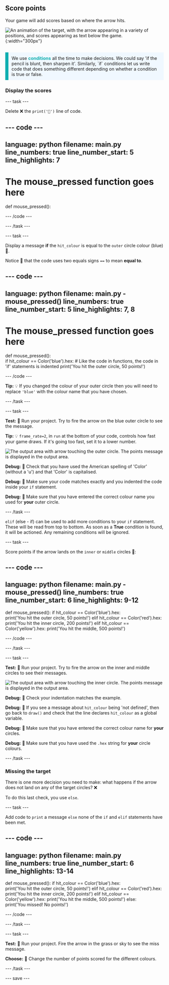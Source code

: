 ## Score points

<div style="display: flex; flex-wrap: wrap">
<div style="flex-basis: 200px; flex-grow: 1; margin-right: 15px;">
Your game will add scores based on where the arrow hits.
</div>
<div>

![An animation of the target, with the arrow appearing in a variety of positions, and scores appearing as text below the game.](images/points-scored.gif){:width="300px"}

</div>
</div>

<p style="border-left: solid; border-width:10px; border-color: #0faeb0; background-color: aliceblue; padding: 10px;">
We use <span style="color: #0faeb0; font-weight: bold;"> conditions</span> all the time to make decisions. We could say 'if the pencil is blunt, then sharpen it'. Similarly, `if` conditions let us write code that does something different depending on whether a condition is true or false.
</p>

### Display the scores

--- task ---

Delete ❌ the `print('🎯')` line of code.

--- code ---
---
language: python
filename: main.py
line_numbers: true
line_number_start: 5
line_highlights: 7
---
# The mouse_pressed function goes here    
def mouse_pressed():
    

--- /code ---

--- /task ---

--- task ---

Display a message **if** the `hit_colour` is equal to the `outer` circle colour (blue) 🎯. 

Notice 👀 that the code uses two equals signs `==` to mean **equal to**.

--- code ---
---
language: python
filename: main.py - mouse_pressed()
line_numbers: true
line_number_start: 5
line_highlights: 7, 8
---

# The mouse_pressed function goes here     
def mouse_pressed():     
    if hit_colour == Color('blue').hex:  # Like the code in functions, the code in 'if' statements is indented
        print('You hit the outer circle, 50 points!')

--- /code ---

**Tip:** 💡 If you changed the colour of your outer circle then you will need to replace `'blue'` with the colour name that you have chosen.

--- /task ---

--- task ---

**Test:** 🔄 Run your project. Try to fire the arrow on the blue outer circle to see the message. 

**Tip:** 💡 `frame_rate=2`, in `run` at the bottom of your code, controls how fast your game draws. If it's going too fast, set it to a lower number. 

![The output area with arrow touching the outer circle. The points message is displayed in the output area.](images/blue-points.png)

**Debug:** 🐞 Check that you have used the American spelling of 'Color' (without a 'u') and that 'Color' is capitalised.

**Debug:** 🐞 Make sure your code matches exactly and you indented the code inside your `if` statement. 

**Debug:** 🐞 Make sure that you have entered the correct colour name you used for **your** outer circle. 

--- /task ---

`elif` (else - if) can be used to add more conditions to your `if` statement. These will be read from top to bottom. As soon as a **True** condition is found, it will be actioned. Any remaining conditions will be ignored.

--- task ---

Score points if the arrow lands on the `inner` or `middle` circles 🎯: 

--- code ---
---
language: python
filename: main.py - mouse_pressed()
line_numbers: true
line_number_start: 6
line_highlights: 9-12
---

def mouse_pressed():
    if hit_colour == Color('blue').hex:   
        print('You hit the outer circle, 50 points!')
    elif hit_colour == Color('red').hex:
        print('You hit the inner circle, 200 points!')
    elif hit_colour == Color('yellow').hex:
        print('You hit the middle, 500 points!')

--- /code ---

--- /task ---

--- task ---

**Test:** 🔄 Run your project. Try to fire the arrow on the inner and middle circles to see their messages.

![The output area with arrow touching the inner circle. The points message is displayed in the output area.](images/yellow-points.png)

**Debug:** 🐞 Check your indentation matches the example.

**Debug:** 🐞 If you see a message about `hit_colour` being 'not defined', then go back to `draw()` and check that the line declares `hit_colour` as a global variable.

**Debug:** 🐞 Make sure that you have entered the correct colour name for **your** circles. 

**Debug:** 🐞 Make sure that you have used the `.hex` string for **your** circle colours. 

--- /task ---

### Missing the target

There is one more decision you need to make: what happens if the arrow does not land on any of the target circles? ❌ 

To do this last check, you use `else`.

--- task ---

Add code to `print` a message `else` none of the `if` and `elif` statements have been met.

--- code ---
---
language: python
filename: main.py
line_numbers: true
line_number_start: 6
line_highlights: 13-14
---

def mouse_pressed():
    if hit_colour == Color('blue').hex:   
        print('You hit the outer circle, 50 points!')
    elif hit_colour == Color('red').hex:
        print('You hit the inner circle, 200 points!')
    elif hit_colour == Color('yellow').hex:
        print('You hit the middle, 500 points!')
    else:   
        print('You missed! No points!')

--- /code ---

--- /task ---

--- task ---

**Test:** 🔄 Run your project. Fire the arrow in the grass or sky to see the miss message. 

**Choose:** 💭 Change the number of points scored for the different colours.

--- /task ---

--- save ---
